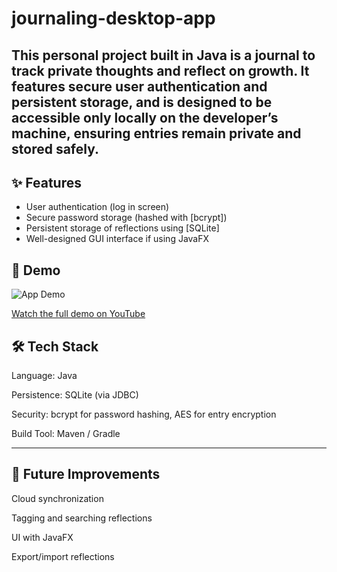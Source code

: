 # journaling-desktop-app
This personal project built in Java is a journal to track private thoughts and reflect on growth. 
It features secure user authentication and persistent storage, and is designed to be accessible only locally on the developer’s machine, ensuring entries remain private and stored safely.
---

## ✨ Features
- User authentication (log in screen)  
- Secure password storage (hashed with [bcrypt])  
- Persistent storage of reflections using [SQLite]  
- Well-designed GUI interface if using JavaFX

## 🎥 Demo
![App Demo](assets/demo.gif)

[Watch the full demo on YouTube](https://youtu.be/your-demo-link)

## 🛠️ Tech Stack

Language: Java

Persistence: SQLite (via JDBC)

Security: bcrypt for password hashing, AES for entry encryption

Build Tool: Maven / Gradle

---

## 🔮 Future Improvements

Cloud synchronization

Tagging and searching reflections

UI with JavaFX

Export/import reflections
